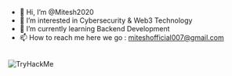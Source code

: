 - 👋 Hi, I’m @Mitesh2020
- 👀 I’m interested in Cybersecurity & Web3 Technology
- 🌱 I’m currently learning Backend Development
- 📫 How to reach me here we go : miteshofficial007@gmail.com

<!---
Mitesh2020/Mitesh2020 is a ✨ special ✨ repository because its `README.md` (this file) appears on your GitHub profile.
You can click the Preview link to take a look at your changes.
--->
<br>
<img src="https://tryhackme-badges.s3.amazonaws.com/miteshofficial00.png" alt="TryHackMe">


